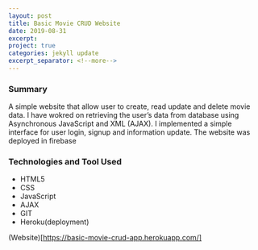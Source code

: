 ```yaml
---
layout: post
title: Basic Movie CRUD Website
date: 2019-08-31
excerpt: 
project: true
categories: jekyll update
excerpt_separator: <!--more-->
---
```


### Summary
A simple website that allow user to create, read update and delete movie data.
I have wokred on retrieving the user’s data from database using Asynchronous JavaScript and XML (AJAX). I implemented a simple interface for user login, signup and information update. The website was deployed in firebase

### Technologies and Tool Used
- HTML5
- CSS
- JavaScript
- AJAX
- GIT
- Heroku(deployment)
 
(Website)[https://basic-movie-crud-app.herokuapp.com/]